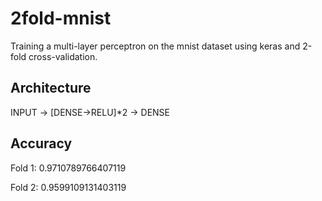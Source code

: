 # 2fold-mnist
Training a multi-layer perceptron on the mnist dataset using keras and 2-fold cross-validation.

## Architecture
INPUT -> [DENSE->RELU]*2 -> DENSE

## Accuracy
Fold 1: 0.9710789766407119

Fold 2: 0.9599109131403119
